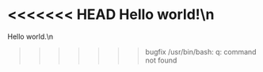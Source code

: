 <<<<<<< HEAD
Hello world!\n
=======
Hello world.\n
>>>>>>> bugfix
/usr/bin/bash: q: command not found
